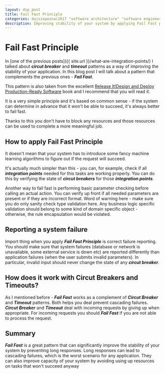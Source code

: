 ```yaml
---
layout: dsp_post
title: Fail Fast Principle
categories: dajsiepoznac2017 "software architecture" "software engineering" microservices
description: Improving stability of your system by applying Fail Fast principle
---
```


# Fail Fast Principle

In [one of the previous posts]({{ site.url }}/what-are-integration-points/) I talked about **_circut breaker_** and **_timeout_** patterns as a way of improving the stability of your application. In this blog post I will talk about a pattern that complements the previous ones - **_Fail Fast_**.

This pattern is also taken from the excellent [Release It!Design and Deploy Production-Ready Software](https://pragprog.com/book/mnee/release-it) book and I recommend that you will read it.

It is a very simple principle and it's based on common sense - if the system can determine in advance that it won't be able to succeed, it's always better to fail fast.

Thanks to this you don't have to block any resources and those resources can be used to complete a more meaningful job.

## How to apply Fail Fast Principle

It doesn't mean that your system has to introduce some fancy machine learning algorithms to figure out if the request will succeed.

It's actually much simpler than this - you can, for example, check if all **_integration points_** needed for this tasks are working properly. You can do this by verifying the state of **_circut breakers_** for those **_integration points_**. 

Another way to fail fast is performing basic parameter checking before calling an actual action. You can verify up front if all needed parameters are present or if they are incorrect format. Word of warning here - make sure you do only sanity check type validation here. Any business logic specific validation should belong to some kind of domain specific object - otherwise, the rule encapsulation would be violated.

## Reporting a system failure

Import thing when you apply **_Fail Fast Principle_** is correct failure reporting. You should make sure that system failures (database or network is unavailable, some external service is down etc) are reported differently than application failures (when the user submits invalid parameters). In particular, invalid input should never change the state of any **_circut breaker_**.

## How does it work with Circut Breakers and Timeouts?

As I mentioned before - **_Fail Fast_** works as a complement of **_Circut Breaker_** and **_Timeout_** patterns. Both helps you deal prevent cascading failures. **_Circut Breaker_** and **_Timeout_** deal with incoming requests by giving up when appropriate. For incoming requests you should **_Fail Fast_** if you are not able to process the request.

## Summary

**_Fail Fast_** is a great pattern that can significantly improve the stability of your system by preventing long responses. Long responses can lead to cascading failures, which is the worst scenario for any application. They can also improve capacity of your system by avoiding using up resources on tasks that won't succeed anyway